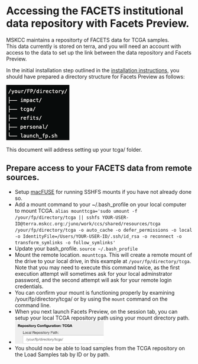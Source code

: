 # Accessing the FACETS institutional data repository with Facets Preview.
MSKCC maintains a repositorty of FACETS data for TCGA samples.  
This data currently is stored on terra, and you will need an account with access to the data to set up the link between the data repository and Facets Preview.

In the initial installation step outlined in the [installation instructions](setup.md), you should have prepared a directory structure for Facets Preview as follows:

![Directory Structure](../images/dirStruct.png)

This document will address setting up your tcga/ folder.

## Prepare access to your FACETS data from remote sources.
* Setup [macFUSE](https://osxfuse.github.io/) for running SSHFS mounts if you have not already done so.
* Add a mount command to your ~/.bash_profile on your local computer to mount TCGA. `alias mounttcga='sudo umount -f /your/fp/directory/tcga || sshfs YOUR-USER-ID@terra.mskcc.org:/juno/work/ccs/shared/resources/tcga /your/fp/directory/tcga -o auto_cache -o defer_permissions -o local -o IdentityFile=/Users/YOUR-USER-ID/.ssh/id_rsa -o reconnect -o transform_symlinks -o follow_symlinks'`
* Update your bash_profile. `source ~/.bash_profile`
* Mount the remote location. `mounttcga`. This will create a remote mount of the drive to your local drive, in this example at `/your/fp/directory/tcga`. Note that you may need to execute this command twice, as the first execution attempt will sometimes ask for your local adminstrator password, and the second attempt will ask for your remote login credentials.
* You can confirm your mount is functioning properly by examining /your/fp/directory/tcga/ or by using the `mount` command on the command line.
* When you next launch Facets Preview, on the session tab, you can setup your local TCGA repository path using your mount directory path.
*    <img src="../images/tcga_repo_path.png" alt="TCGA Repository Configuration" width="50%">
* You should now be able to load samples from the TCGA repository on the Load Samples tab by ID or by path.


